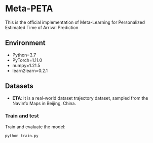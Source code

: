 # Meta-PETA
This is the official implementation of Meta-Learning for Personalized Estimated Time of Arrival Prediction

## Environment
* Python=3.7
* PyTorch=1.11.0
* numpy=1.21.5
* learn2learn=0.2.1

## Datasets
* **ETA**: It is a real-world dataset trajectory dataset, sampled from the Navinfo Maps in Beijing, China.

### Train and test

Train and evaluate the model:
```sh
python train.py
```
